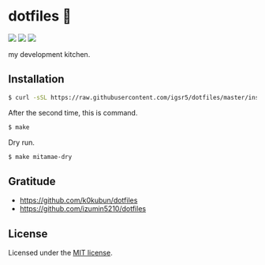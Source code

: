 # dotfiles 🥘
![](https://github.com/igsr5/dotfiles/workflows/Provisioning%20Test/badge.svg)
![](https://github.com/igsr5/dotfiles/workflows/install.sh%20Test/badge.svg)
![](https://img.shields.io/badge/license-MIT-green)


my development kitchen.

## Installation
```sh
$ curl -sSL https://raw.githubusercontent.com/igsr5/dotfiles/master/install.sh | sh
```
After the second time, this is command.
```sh
$ make
```
Dry run.
```sh
$ make mitamae-dry
```

## Gratitude
- https://github.com/k0kubun/dotfiles
- https://github.com/izumin5210/dotfiles

## License
Licensed under the [MIT license](https://igsr5.mit-license.org/2022).
